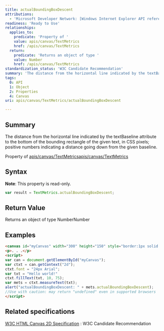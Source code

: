 ```yaml
---
title: actualBoundingBoxDescent
attributions:
  - 'Microsoft Developer Network: [Windows Internet Explorer API reference Article](http://msdn.microsoft.com/en-us/library/ie/hh828809%28v=vs.85%29.aspx)'
readiness: 'Ready to Use'
relationships:
  applies_to:
    predicate: 'Property of '
    value: apis/canvas/TextMetrics
    href: /apis/canvas/TextMetrics
  return:
    predicate: 'Returns an object of type '
    value: Number
    href: /apis/canvas/TextMetrics
standardization_status: 'W3C Candidate Recommendation'
summary: 'The distance from the horizontal line indicated by the textBaseline attribute to the bottom of the bounding rectangle of the given text, in CSS pixels; positive numbers indicating a distance going down from the given baseline.'
tags:
  0: API
  1: Object
  2: Properties
  4: Canvas
uri: apis/canvas/TextMetrics/actualBoundingBoxDescent

---
```

## <span>Summary</span>

The distance from the horizontal line indicated by the textBaseline attribute to the bottom of the bounding rectangle of the given text, in CSS pixels; positive numbers indicating a distance going down from the given baseline.

Property of [apis/canvas/TextMetrics](/apis/canvas/TextMetrics)[apis/canvas/TextMetrics](/apis/canvas/TextMetrics)

## <span>Syntax</span>

**Note**: This property is read-only.

``` js
var result = TextMetrics.actualBoundingBoxDescent;
```

## <span>Return Value</span>

Returns an object of type NumberNumber

## <span>Examples</span>

``` html
<canvas id="myCanvas" width="300" height="150" style="border:1px solid blue;"></canvas>
<p>. . .</p>
<script>
var can = document.getElementById("myCanvas");
var ctxt = can.getContext("2d");
ctxt.font = "24px Arial";
var txt = "Hello world!"
ctxt.fillText(txt, 10, 75);
var mets = ctxt.measureText(txt);
alert("actualBoundingBoxDescent: " + mets.actualBoundingBoxDescent);
//Use with caution: may return "undefined" even in supported browsers
</script>
```

## <span>Related specifications</span>

[W3C HTML Canvas 2D Specification](http://www.w3.org/TR/2012/CR-2dcontext-20121217/)
:   W3C Candidate Recommendation

